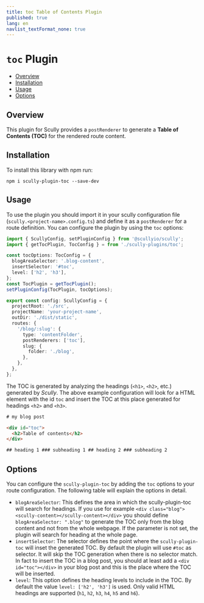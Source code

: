 ```yaml
---
title: toc Table of Contents Plugin
published: true
lang: en
navlist_textFormat_none: true
---
```


# `toc` Plugin <!-- omit in toc -->

<div class="docs-link_table">
  <a class="repository" href="https://github.com/d-koppenhagen/scully-plugin-toc"></a>
</div>

<div class="docs-toc"></div>

- [Overview](#overview)
- [Installation](#installation)
- [Usage](#usage)
- [Options](#options)

## Overview

This plugin for Scully provides a `postRenderer` to generate a **Table of Contents (TOC)** for the rendered route content.

## Installation

To install this library with npm run:

```
npm i scully-plugin-toc --save-dev
```

## Usage

To use the plugin you should import it in your scully configuration file (`scully.<project-name>.config.ts`) and define it as a `postRenderer` for a route definition. You can configure the plugin by using the `toc` options:

```typescript
import { ScullyConfig, setPluginConfig } from '@scullyio/scully';
import { getTocPlugin, TocConfig } = from './scully-plugins/toc';

const tocOptions: TocConfig = {
  blogAreaSelector: '.blog-content',
  insertSelector: '#toc',
  level: ['h2', 'h3'],
};
const TocPlugin = getTocPlugin();
setPluginConfig(TocPlugin, tocOptions);

export const config: ScullyConfig = {
  projectRoot: './src',
  projectName: 'your-project-name',
  outDir: './dist/static',
  routes: {
    '/blog/:slug': {
      type: 'contentFolder',
      postRenderers: ['toc'],
      slug: {
        folder: './blog',
      },
    },
  },
};
```

The TOC is generated by analyzing the headings (`<h1>`, `<h2>`, etc.) generated by _Scully_. The above example configuration will look for a HTML element with the id `toc` and insert the TOC at this place generated for headings `<h2>` and `<h3>`.

```html
# my blog post

<div id="toc">
  <h2>Table of contents</h2>
</div>

## heading 1 ### subheading 1 ## heading 2 ### subheading 2
```

## Options

You can configure the `scully-plugin-toc` by adding the `toc` options to your route configuration. The following table will explain the options in detail.

- `blogAreaSelector`: This defines the area in which the scully-plugin-toc will search for headings. If you use for example `<div class="blog"><scully-content></scully-content></div>` you should define `blogAreaSelector: ".blog"` to generate the TOC only from the blog content and not from the whole webpage. If the parameter is not set, the plugin will search for heading at the whole page.
- `insertSelector`: The selector defines the point where the `scully-plugin-toc` will inset the generated TOC. By default the plugin will use `#toc` as selector. It will skip the TOC generation when there is no selector match. In fact to insert the TOC in a blog post, you should at least add a `<div id="toc"></div>` in your blog post and this is the place where the TOC will be inserted.
- `level`: This option defines the heading levels to include in the TOC. By default the value `level: ['h2', 'h3']` is used. Only valid HTML headings are supported (`h1`, `h2`, `h3`, `h4`, `h5` and `h6`).
